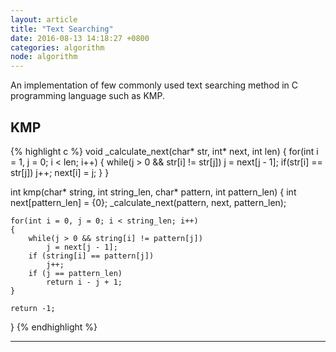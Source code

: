 ```yaml
---
layout: article
title: "Text Searching"
date: 2016-08-13 14:18:27 +0800
categories: algorithm
node: algorithm
---
```


An implementation of few commonly used text searching method in C programming language such as KMP.

## KMP

{% highlight c %}
void _calculate_next(char* str, int* next, int len)
{
    for(int i = 1, j = 0; i < len; i++)
    {
        while(j > 0 && str[i] != str[j])
            j = next[j - 1];
        if(str[i] == str[j])
            j++;
        next[i] = j;
    }
}

int kmp(char* string, int string_len, char* pattern, int pattern_len)
{
    int next[pattern_len] = {0};
    _calculate_next(pattern, next, pattern_len);

    for(int i = 0, j = 0; i < string_len; i++)
    {
        while(j > 0 && string[i] != pattern[j])
            j = next[j - 1];
        if (string[i] == pattern[j])
            j++;
        if (j == pattern_len)
            return i - j + 1;
    }

    return -1;
}
{% endhighlight %}

---
